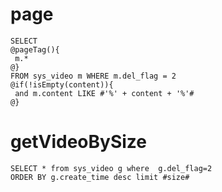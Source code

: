 page
===
    SELECT
    @pageTag(){
     m.*
    @}
    FROM sys_video m WHERE m.del_flag = 2 
    @if(!isEmpty(content)){
     and m.content LIKE #'%' + content + '%'#
    @}
    
getVideoBySize
===
    SELECT * from sys_video g where  g.del_flag=2
    ORDER BY g.create_time desc limit #size#
